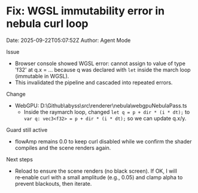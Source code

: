 # Fix: WGSL immutability error in nebula curl loop

Date: 2025-09-22T05:07:52Z
Author: Agent Mode

Issue
- Browser console showed WGSL error: cannot assign to value of type 'f32' at q.x = ... because q was declared with `let` inside the march loop (immutable in WGSL).
- This invalidated the pipeline and cascaded into repeated errors.

Change
- WebGPU: D:\Github\abyss\src\renderer\nebula\webgpuNebulaPass.ts
  - Inside the raymarch loop, changed `let q = p + dir * (i * dt);` to `var q: vec3<f32> = p + dir * (i * dt);` so we can update q.x/y.

Guard still active
- flowAmp remains 0.0 to keep curl disabled while we confirm the shader compiles and the scene renders again.

Next steps
- Reload to ensure the scene renders (no black screen). If OK, I will re‑enable curl with a small amplitude (e.g., 0.05) and clamp alpha to prevent blackouts, then iterate.
